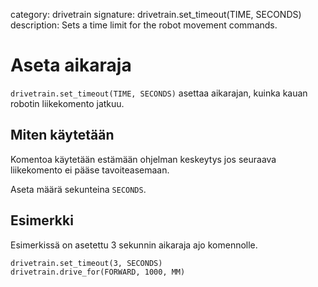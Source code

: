 category: drivetrain
signature: drivetrain.set_timeout(TIME, SECONDS)
description: Sets a time limit for the robot movement commands.

# Aseta aikaraja

`drivetrain.set_timeout(TIME, SECONDS)` asettaa aikarajan, kuinka kauan robotin liikekomento jatkuu.

## Miten käytetään

Komentoa käytetään estämään ohjelman keskeytys jos seuraava liikekomento ei pääse tavoiteasemaan.

Aseta määrä sekunteina `SECONDS`.

## Esimerkki

Esimerkissä on asetettu 3 sekunnin aikaraja ajo komennolle.

```don
drivetrain.set_timeout(3, SECONDS)
drivetrain.drive_for(FORWARD, 1000, MM)
```

<advanced>
</advanced>
